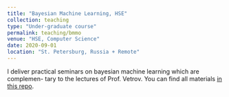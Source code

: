 ```yaml
---
title: "Bayesian Machine Learning, HSE"
collection: teaching
type: "Under-graduate course"
permalink: teaching/bmmo
venue: "HSE, Computer Science"
date: 2020-09-01
location: "St. Petersburg, Russia + Remote"
---
```


I deliver practical seminars on bayesian machine learning which are complemen-
tary to the lectures of Prof. Vetrov. You can find all materials [in this repo](https://evgenii-egorov.github.io/BMMO_Spb/).